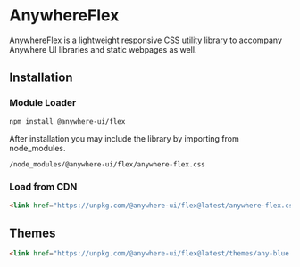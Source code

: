 # AnywhereFlex

AnywhereFlex is a lightweight responsive CSS utility library to accompany Anywhere UI libraries and static webpages as well.

## Installation

### Module Loader

```bash
npm install @anywhere-ui/flex
```

After installation you may include the library by importing from node_modules.

```bash
/node_modules/@anywhere-ui/flex/anywhere-flex.css
```

### Load from CDN

```html
<link href="https://unpkg.com/@anywhere-ui/flex@latest/anywhere-flex.css" rel="stylesheet" />
```

## Themes

```html
<link href="https://unpkg.com/@anywhere-ui/flex@latest/themes/any-blue.css" rel="stylesheet" />
```
